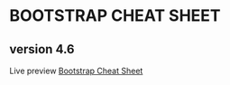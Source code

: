 # BOOTSTRAP CHEAT SHEET

## version **4.6**

Live preview [Bootstrap Cheat Sheet](https://lookq-bootstrap-cheatsheet.netlify.app/)
